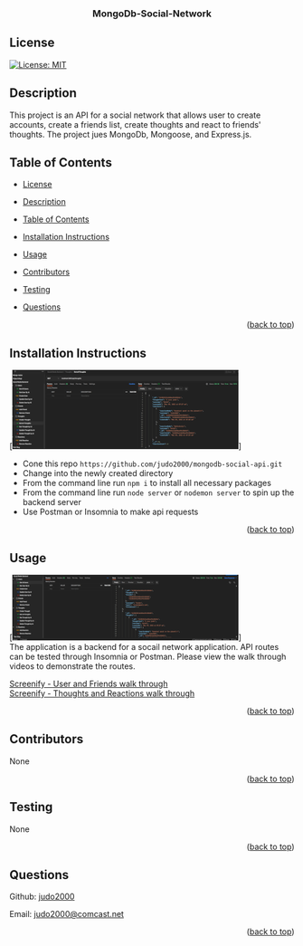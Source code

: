 <div id="top"></div>
    <h3 align="center">MongoDb-Social-Network</h3>

## License

[![License: MIT](https://img.shields.io/badge/License-MIT-yellow.svg)](https://opensource.org/licenses/MIT)

## Description

This project is an API for a social network that allows user to create accounts, create a friends list, create thoughts and react to friends' thoughts. The project jues MongoDb, Mongoose, and Express.js.

## Table of Contents

- [License](#license)
- [Description](#description)
- [Table of Contents](#table-of-contents)
- [Installation Instructions](#installation-instructions)
- [Usage](#usage)
- [Contributors](#contributors)
- [Testing](#testing)
- [Questions](#questions)

  <p align="right">(<a href="#top">back to top</a>)</p>

## Installation Instructions

[![Social Api Screen Shot](images/project_screenshot1.png)]

  <ul><li>Cone this repo <code>https://github.com/judo2000/mongodb-social-api.git</code></li><li>Change into the newly created directory</li><li>From the command line run <code>npm i</code> to install all necessary packages</li><li>From the command line run <code>node server</code> or <code>nodemon server</code> to spin up the backend server</li><li>Use Postman or Insomnia to make api requests</li></ul>
  
  <p align="right">(<a href="#top">back to top</a>)</p>
  
  ## Usage
  [![Social Api Screen Shot](images/project_screenshot2.png)]   
  The application is a backend for a socail network application.  API routes can be tested through Insomnia or Postman.  Please view the walk through videos to demonstrate the routes.

[Screenify - User and Friends walk through](https://drive.google.com/file/d/1LkHS1eJn5TQUt2asD7LfJefXSIPTxb8e/view?usp=sharing)  
 [Screenify - Thoughts and Reactions walk through](https://drive.google.com/file/d/10yByswmWD349cM_hKXNpEpsNh6no0D5G/view?usp=sharing)

  <p align="right">(<a href="#top">back to top</a>)</p>
  
    
  ## Contributors
  None

  <p align="right">(<a href="#top">back to top</a>)</p>

## Testing

None

  <p align="right">(<a href="#top">back to top</a>)</p>

## Questions

Github: [judo2000](https://github.com/judo2000)<br/>

Email: [judo2000@comcast.net](judo2000@comcast.net)

<p align="right">(<a href="#top">back to top</a>)</p>
